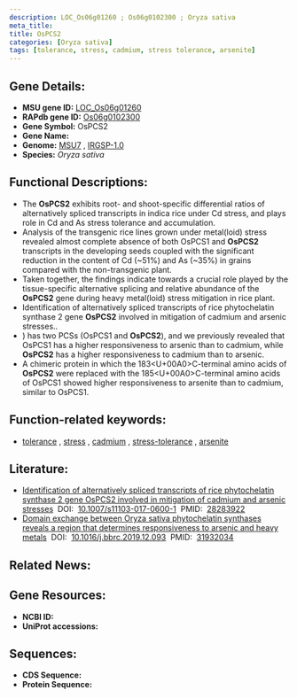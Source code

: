```yaml
---
description: LOC_Os06g01260 ; Os06g0102300 ; Oryza sativa
meta_title:
title: OsPCS2
categories: [Oryza sativa]
tags: [tolerance, stress, cadmium, stress tolerance, arsenite]
---
```


## Gene Details:
- **MSU gene ID:** [LOC_Os06g01260](http://rice.uga.edu/cgi-bin/ORF_infopage.cgi?orf=LOC_Os06g01260)  
- **RAPdb gene ID:** [Os06g0102300](https://rapdb.dna.affrc.go.jp/locus/?name=Os06g0102300)  
- **Gene Symbol:** OsPCS2
- **Gene Name:**
- **Genome:**  [MSU7](http://rice.uga.edu/)&nbsp;,&nbsp;[IRGSP-1.0](https://rapdb.dna.affrc.go.jp/download/irgsp1.html)
- **Species:** *Oryza sativa*

## Functional Descriptions:
   - The **OsPCS2** exhibits root- and shoot-specific differential ratios of alternatively spliced transcripts in indica rice under Cd stress, and plays role in Cd and As stress tolerance and accumulation.
   - Analysis of the transgenic rice lines grown under metal(loid) stress revealed almost complete absence of both OsPCS1 and **OsPCS2** transcripts in the developing seeds coupled with the significant reduction in the content of Cd (~51%) and As (~35%) in grains compared with the non-transgenic plant.
   - Taken together, the findings indicate towards a crucial role played by the tissue-specific alternative splicing and relative abundance of the **OsPCS2** gene during heavy metal(loid) stress mitigation in rice plant.
   - Identification of alternatively spliced transcripts of rice phytochelatin synthase 2 gene **OsPCS2** involved in mitigation of cadmium and arsenic stresses..
   - ) has two PCSs (OsPCS1 and **OsPCS2**), and we previously revealed that OsPCS1 has a higher responsiveness to arsenic than to cadmium, while **OsPCS2** has a higher responsiveness to cadmium than to arsenic.
   - A chimeric protein in which the 183<U+00A0>C-terminal amino acids of **OsPCS2** were replaced with the 185<U+00A0>C-terminal amino acids of OsPCS1 showed higher responsiveness to arsenite than to cadmium, similar to OsPCS1.

## Function-related keywords:
   - [tolerance](/tags/tolerance/)&nbsp;,&nbsp;[stress](/tags/stress/)&nbsp;,&nbsp;[cadmium](/tags/cadmium/)&nbsp;,&nbsp;[stress-tolerance](/tags/stress-tolerance/)&nbsp;,&nbsp;[arsenite](/tags/arsenite/)

## Literature:
   - [Identification of alternatively spliced transcripts of rice phytochelatin synthase 2 gene OsPCS2 involved in mitigation of cadmium and arsenic stresses](https://www.doi.org/10.1007/s11103-017-0600-1)&nbsp;&nbsp;DOI:&nbsp;&nbsp;[10.1007/s11103-017-0600-1](https://www.doi.org/10.1007/s11103-017-0600-1)&nbsp;&nbsp;PMID:&nbsp;&nbsp;[28283922](https://pubmed.ncbi.nlm.nih.gov/28283922/)
   - [Domain exchange between Oryza sativa phytochelatin synthases reveals a region that determines responsiveness to arsenic and heavy metals](https://www.doi.org/10.1016/j.bbrc.2019.12.093)&nbsp;&nbsp;DOI:&nbsp;&nbsp;[10.1016/j.bbrc.2019.12.093](https://www.doi.org/10.1016/j.bbrc.2019.12.093)&nbsp;&nbsp;PMID:&nbsp;&nbsp;[31932034](https://pubmed.ncbi.nlm.nih.gov/31932034/)

## Related News:

## Gene Resources:
- **NCBI ID:**  []()
- **UniProt accessions:** [](https://www.uniprot.org/uniprotkb//entry)

## Sequences:
- **CDS Sequence:**
- **Protein Sequence:**
